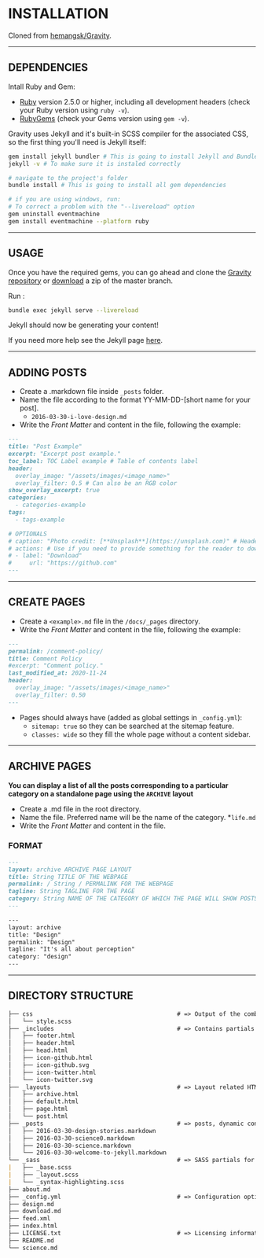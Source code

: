 # INSTALLATION

Cloned from [hemangsk/Gravity](http://github.com/hemangsk/Gravity/).

***

## DEPENDENCIES

Intall Ruby and Gem:

- [Ruby](https://www.ruby-lang.org/en/downloads/) version 2.5.0 or higher, including all development headers (check your Ruby version using ```ruby -v```).
- [RubyGems](https://rubygems.org/pages/download) (check your Gems version using ```gem -v```).

Gravity uses Jekyll and it's built-in SCSS compiler for the associated CSS, so the first thing you'll need is Jekyll itself:

```bash
gem install jekyll bundler # This is going to install Jekyll and Bundler
jekyll -v # To make sure it is instaled correctly

# navigate to the project's folder
bundle install # This is going to install all gem dependencies

# if you are using windows, run:
# To correct a problem with the "--livereload" option
gem uninstall eventmachine
gem install eventmachine --platform ruby
```

***

## USAGE

Once you have the required gems, you can go ahead and clone the
[Gravity repository](https://github.com/hemangsk/Gravity) or [download](https://github.com/hemangsk/Gravity/archive/master.zip)
a zip of the master branch.

Run :

```bash
bundle exec jekyll serve --livereload
```

Jekyll should now be generating your content!

If you need more help see the Jekyll page [here](https://jekyllrb.com/docs/).

***

## ADDING POSTS

- Create a .markdown file inside `_posts` folder.
- Name the file according to the format YY-MM-DD-[short name for your post].
  - `2016-03-30-i-love-design.md`
- Write the *Front Matter* and content in the file, following the example:

```markdown
---
title: "Post Example"
excerpt: "Excerpt post example."
toc_label: TOC Label example # Table of contents label
header:
  overlay_image: "/assets/images/<image_name>"
  overlay_filter: 0.5 # Can also be an RGB color
show_overlay_excerpt: true
categories:
  - categories-example
tags:
  - tags-example

# OPTIONALS
# caption: "Photo credit: [**Unsplash**](https://unsplash.com)" # Header image credits
# actions: # Use if you need to provide something for the reader to download
# - label: "Download"
#     url: "https://github.com"
---
```

***

## CREATE PAGES

- Create a `<example>.md` file in the `/docs/_pages` directory.
- Write the *Front Matter* and content in the file, following the example:

```markdown
---
permalink: /comment-policy/
title: Comment Policy
#excerpt: "Comment policy."
last_modified_at: 2020-11-24
header:
  overlay_image: "/assets/images/<image_name>"
  overlay_filter: 0.50
---

```

- Pages should always have (added as global settings in `_config.yml`):
  - `sitemap: true` so they can be searched at the sitemap feature.
  - `classes: wide` so they fill the whole page without a content sidebar.

***

## ARCHIVE PAGES

**You can display a list of all the posts corresponding to a particular category on a standalone page using the `ARCHIVE` layout**

- Create a .md file in the root directory.
- Name the file. Preferred name will be the name of the category.
    \*`life.md`
- Write the *Front Matter* and content in the file.

### FORMAT

```markdown
---
layout: archive ARCHIVE PAGE LAYOUT
title: String TITLE OF THE WEBPAGE
permalink: / String / PERMALINK FOR THE WEBPAGE
tagline: String TAGLINE FOR THE PAGE
category: String NAME OF THE CATEGORY OF WHICH THE PAGE WILL SHOW POSTS
---

---
layout: archive
title: "Design"
permalink: "Design"
tagline: "It's all about perception"
category: "design"
---
```

***

## DIRECTORY STRUCTURE

```markdown
├── css                                         # => Output of the combined SASS files
│   └── style.scss
├── _includes                                   # => Contains partials that can be used with your layouts
│   ├── footer.html
│   ├── header.html
│   ├── head.html
│   ├── icon-github.html
│   ├── icon-github.svg
│   ├── icon-twitter.html
│   └── icon-twitter.svg
├── _layouts                                    # => Layout related HTML files
│   ├── archive.html
│   ├── default.html
│   ├── page.html
│   └── post.html
├── _posts                                      # => posts, dynamic content. Follow the format: YEAR-MONTH-DAY-title.MARKUP
│   ├── 2016-03-30-design-stories.markdown
│   ├── 2016-03-30-science0.markdown
│   ├── 2016-03-30-science.markdown
│   └── 2016-03-30-welcome-to-jekyll.markdown
└── _sass                                       # => SASS partials for styling
|   ├── _base.scss
|   ├── _layout.scss
|   └── _syntax-highlighting.scss
├── about.md
├── _config.yml                                 # => Configuration options or flags for your site go here
├── design.md
├── download.md
├── feed.xml
├── index.html
├── LICENSE.txt                                 # => Licensing information
├── README.md
└── science.md
```
